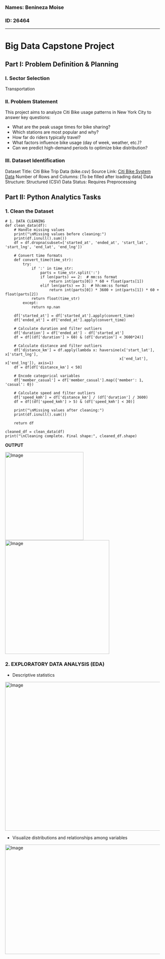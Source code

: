 ### Names: Benineza Moise 
### ID: 26464

-----------------------------
# Big Data Capstone Project
## Part I: Problem Definition & Planning
### I. Sector Selection
Transportation

### II. Problem Statement
This project aims to analyze Citi Bike usage patterns in New York City to answer key questions:
+ What are the peak usage times for bike sharing?
+ Which stations are most popular and why?
+ How far do riders typically travel?
+ What factors influence bike usage (day of week, weather, etc.)?
+ Can we predict high-demand periods to optimize bike distribution?

### III. Dataset Identification
Dataset Title: Citi Bike Trip Data (bike.csv)
Source Link: [Citi Bike System Data]([https://example.com](https://citibikenyc.com/system-data))
Number of Rows and Columns: [To be filled after loading data]
Data Structure: Structured (CSV)
Data Status: Requires Preprocessing

## Part II: Python Analytics Tasks
### 1. Clean the Dataset
```
# 1. DATA CLEANING
def clean_data(df):
    # Handle missing values
    print("\nMissing values before cleaning:")
    print(df.isnull().sum())
    df = df.dropna(subset=['started_at', 'ended_at', 'start_lat', 'start_lng', 'end_lat', 'end_lng'])
    
    # Convert time formats
    def convert_time(time_str):
        try:
            if ':' in time_str:
                parts = time_str.split(':')
                if len(parts) == 2:  # mm:ss format
                    return int(parts[0]) * 60 + float(parts[1])
                elif len(parts) == 3:  # hh:mm:ss format
                    return int(parts[0]) * 3600 + int(parts[1]) * 60 + float(parts[2])
            return float(time_str)
        except:
            return np.nan
    
    df['started_at'] = df['started_at'].apply(convert_time)
    df['ended_at'] = df['ended_at'].apply(convert_time)
    
    # Calculate duration and filter outliers
    df['duration'] = df['ended_at'] - df['started_at']
    df = df[(df['duration'] > 60) & (df['duration'] < 3600*24)]
    
    # Calculate distance and filter outliers
    df['distance_km'] = df.apply(lambda x: haversine(x['start_lat'], x['start_lng'], 
                                                    x['end_lat'], x['end_lng']), axis=1)
    df = df[df['distance_km'] < 50]
    
    # Encode categorical variables
    df['member_casual'] = df['member_casual'].map({'member': 1, 'casual': 0})
    
    # Calculate speed and filter outliers
    df['speed_kmh'] = df['distance_km'] / (df['duration'] / 3600)
    df = df[(df['speed_kmh'] > 5) & (df['speed_kmh'] < 30)]
    
    print("\nMissing values after cleaning:")
    print(df.isnull().sum())
    
    return df

cleaned_df = clean_data(df)
print("\nCleaning complete. Final shape:", cleaned_df.shape)
```
**OUTPUT**

<img width="255" height="287" alt="Image" src="https://github.com/user-attachments/assets/fae81b59-befc-474e-897e-03efe9e60661" /> <img width="339" height="371" alt="Image" src="https://github.com/user-attachments/assets/cc8bb522-24d1-48e4-951c-5cc5769df190" />
### 2. EXPLORATORY DATA ANALYSIS (EDA)
* Descriptive statistics
<img width="1068" height="485" alt="Image" src="https://github.com/user-attachments/assets/86deafff-2916-4c92-812e-ecbe9991603a" />

* Visualize distributions and relationships among variables
<img width="1067" height="357" alt="Image" src="https://github.com/user-attachments/assets/cd70abf1-788a-42b2-aa75-e83e813981b4" />
